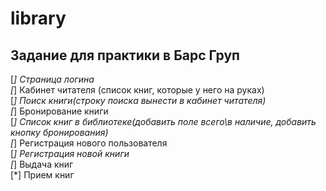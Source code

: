# library
Задание для практики в Барс Груп
--------
[*] Страница логина  
[*] Кабинет читателя (список книг, которые у него на руках)  
    [*] Поиск книги(строку поиска вынести в кабинет читателя)  
	[*] Бронирование книги  
[*] Список книг в библиотеке(добавить поле всего\в наличие, добавить кнопку бронирования)  
[*] Регистрация нового пользователя  
[*] Регистрация новой книги  
[*] Выдача книг   
[*] Прием книг   
